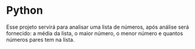 # Python
Esse projeto servirá para analisar uma lista de números, após análise será fornecido: a média da lista, o maior número, o menor número e quantos números pares tem na lista.
